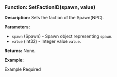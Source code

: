 ### Function: SetFactionID(spawn, value)

**Description:**
Sets the faction of the Spawn(NPC).

**Parameters:**
- `spawn` (Spawn) - Spawn object representing `spawn`.
- `value` (int32) - Integer value `value`.

**Returns:** None.

**Example:**

Example Required
